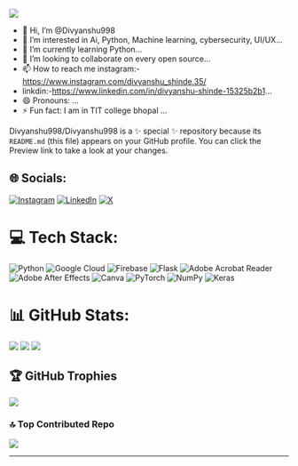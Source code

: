 [![](https://visitcount.itsvg.in/api?id=Divyanshu998&label=Profile%20Views&color=2&icon=0&pretty=false)](https://visitcount.itsvg.in)
- 👋 Hi, I’m @Divyanshu998
- 👀 I’m interested in Ai, Python, Machine learning, cybersecurity, UI/UX...
- 🌱 I’m currently learning Python...
- 💞️ I’m looking to collaborate on every open source...
- 📫 How to reach me instagram:- https://www.instagram.com/divyanshu_shinde.35/
- linkdin:-https://www.linkedin.com/in/divyanshu-shinde-15325b2b1...
- 😄 Pronouns: ...
- ⚡ Fun fact: I am in TIT college bhopal ...
  
Divyanshu998/Divyanshu998 is a ✨ special ✨ repository because its `README.md` (this file) appears on your GitHub profile.
You can click the Preview link to take a look at your changes.



## 🌐 Socials:
[![Instagram](https://img.shields.io/badge/Instagram-%23E4405F.svg?logo=Instagram&logoColor=white)](https://instagram.com/https://www.instagram.com/divyanshu_shinde.35) [![LinkedIn](https://img.shields.io/badge/LinkedIn-%230077B5.svg?logo=linkedin&logoColor=white)](https://linkedin.com/in/https://www.linkedin.com/in/divyanshu-shinde-15325b2b1/) [![X](https://img.shields.io/badge/X-black.svg?logo=X&logoColor=white)](https://x.com/https://x.com/DivyanshuS38067) 

# 💻 Tech Stack:
![Python](https://img.shields.io/badge/python-3670A0?style=for-the-badge&logo=python&logoColor=ffdd54) ![Google Cloud](https://img.shields.io/badge/GoogleCloud-%234285F4.svg?style=for-the-badge&logo=google-cloud&logoColor=white) ![Firebase](https://img.shields.io/badge/firebase-%23039BE5.svg?style=for-the-badge&logo=firebase) ![Flask](https://img.shields.io/badge/flask-%23000.svg?style=for-the-badge&logo=flask&logoColor=white) ![Adobe Acrobat Reader](https://img.shields.io/badge/Adobe%20Acrobat%20Reader-EC1C24.svg?style=for-the-badge&logo=Adobe%20Acrobat%20Reader&logoColor=white) ![Adobe After Effects](https://img.shields.io/badge/Adobe%20After%20Effects-9999FF.svg?style=for-the-badge&logo=Adobe%20After%20Effects&logoColor=white) ![Canva](https://img.shields.io/badge/Canva-%2300C4CC.svg?style=for-the-badge&logo=Canva&logoColor=white) ![PyTorch](https://img.shields.io/badge/PyTorch-%23EE4C2C.svg?style=for-the-badge&logo=PyTorch&logoColor=white) ![NumPy](https://img.shields.io/badge/numpy-%23013243.svg?style=for-the-badge&logo=numpy&logoColor=white) ![Keras](https://img.shields.io/badge/Keras-%23D00000.svg?style=for-the-badge&logo=Keras&logoColor=white)
# 📊 GitHub Stats:
![](https://github-readme-stats.vercel.app/api?username=Divyanshu998&theme=dark&hide_border=false&include_all_commits=true&count_private=false)
![](https://github-readme-streak-stats.herokuapp.com/?user=Divyanshu998&theme=dark&hide_border=false)
![](https://github-readme-stats.vercel.app/api/top-langs/?username=Divyanshu998&theme=dark&hide_border=false&include_all_commits=true&count_private=false&layout=compact)

## 🏆 GitHub Trophies
![](https://github-profile-trophy.vercel.app/?username=Divyanshu998&theme=tokyonight&no-frame=false&no-bg=false&margin-w=4)

### 🔝 Top Contributed Repo
![](https://github-contributor-stats.vercel.app/api?username=Divyanshu998&limit=5&theme=blue_navy&combine_all_yearly_contributions=true)

---


<!-- Proudly created with GPRM ( https://gprm.itsvg.in ) -->




      
          
